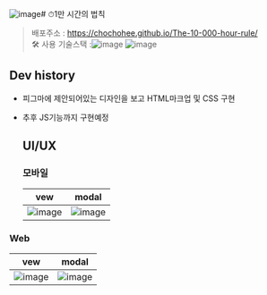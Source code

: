 ![image](https://github.com/user-attachments/assets/cd3f8b0e-4ffd-4628-874d-9f16b1dc9787)# ⏱1만 시간의 법칙
>배포주소 : https://chochohee.github.io/The-10-000-hour-rule/  
>🛠 사용 기술스택 :![image](https://github.com/user-attachments/assets/3cd4ca35-51a2-419c-80d0-c945d63e0a17) ![image](https://github.com/user-attachments/assets/f9c8f3a5-28e0-4b49-bba0-0205966fc1bc)

## Dev history
- 피그마에 제안되어있는 디자인을 보고 HTML마크업 및 CSS 구현
- 추후 JS기능까지 구현예정


  ## UI/UX
  
  ### 모바일
  
  |vew|modal|
  |:----:|:----:|
  |![image](https://github.com/user-attachments/assets/47557578-d8c1-4fe5-b538-3757876592a2)|![image](https://github.com/user-attachments/assets/ad50cbab-69e5-496f-8675-f9c3376e7c0c)|

### Web
|vew|modal|
|:----:|:----:|
|![image](https://github.com/user-attachments/assets/0aed1f12-ed4e-43c3-b94a-aaa792001497)|![image](https://github.com/user-attachments/assets/c41795c2-8846-4edc-b252-52be64d5f502)|


